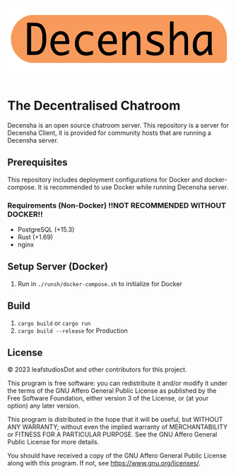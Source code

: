 <div id="header" align="center">
    <img src="./assets/decensha-logo.png" height="150px" >
</div>
<br />

# The Decentralised Chatroom
Decensha is an open source chatroom server. This repository is a server for Decensha Client, it is provided for community hosts that are running a Decensha server.
## Prerequisites
This repository includes deployment configurations for Docker and docker-compose. It is recommended to use Docker while running Decensha server.
### Requirements (Non-Docker) ‼️NOT RECOMMENDED WITHOUT DOCKER‼️
- PostgreSQL (+15.3)
- Rust (+1.69)
- nginx

## Setup Server (Docker)
1. Run in `./runsh/docker-compose.sh` to initialize for Docker

## Build
1. `cargo build` or `cargo run`
2. `cargo build --release` for Production

## License
© 2023 leafstudiosDot and other contributors for this project.

This program is free software: you can redistribute it and/or modify it under the terms of the GNU Affero General Public License as published by the Free Software Foundation, either version 3 of the License, or (at your option) any later version.

This program is distributed in the hope that it will be useful, but WITHOUT ANY WARRANTY; without even the implied warranty of MERCHANTABILITY or FITNESS FOR A PARTICULAR PURPOSE. See the GNU Affero General Public License for more details.

You should have received a copy of the GNU Affero General Public License along with this program. If not, see https://www.gnu.org/licenses/.
